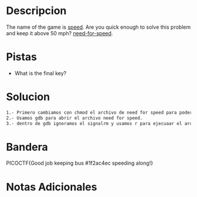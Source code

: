 # Descripcion 
The name of the game is [speed](https://www.youtube.com/watch?v=8piqd2BWeGI). Are you quick enough to solve this problem and keep it above 50 mph? [need-for-speed](https://jupiter.challenges.picoctf.org/static/27dd5548b14661f65ce3ac6a8a8f575b/need-for-speed).
# Pistas
- What is the final key?
# Solucion 
```bash
1.- Primero cambiamos con chmod el archivo de need for speed para poder ejecutarlo.
2.- Usamos gdb para abrir el archivo need for speed.
3.- dentro de gdb ignoramos el signalrm y usamos r para ejecuaar el archivo y nos dara la bandera.


```
# Bandera
PICOCTF{Good job keeping bus #1f2ac4ec speeding along!}
# Notas Adicionales
